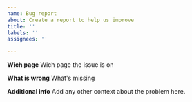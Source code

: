 ```yaml
---
name: Bug report
about: Create a report to help us improve
title: ''
labels: ''
assignees: ''

---
```


**Wich page**
Wich page the issue is on

**What is wrong**
What's missing

**Additional info**
Add any other context about the problem here.
